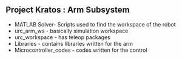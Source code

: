 ## Project Kratos : Arm Subsystem

- MATLAB Solver- Scripts used to find the workspace of the robot
- urc_arm_ws - basically simulation workspace
- urc_workspace - has teleop packages
- Libraries - contains libraries written for the arm
- Microcontroller_codes - codes written for the control